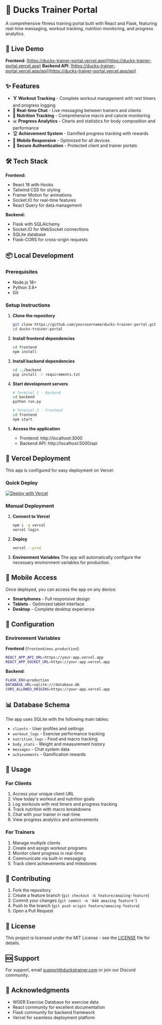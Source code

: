 # 🦆 Ducks Trainer Portal

A comprehensive fitness training portal built with React and Flask, featuring real-time messaging, workout tracking, nutrition monitoring, and progress analytics.

## 🚀 Live Demo

**Frontend**: [https://ducks-trainer-portal.vercel.app](https://ducks-trainer-portal.vercel.app)
**Backend API**: [https://ducks-trainer-portal.vercel.app/api](https://ducks-trainer-portal.vercel.app/api)

## ✨ Features

- 🏋️ **Workout Tracking** - Complete workout management with rest timers and progress logging
- 💬 **Real-time Chat** - Live messaging between trainers and clients
- 🍎 **Nutrition Tracking** - Comprehensive macro and calorie monitoring
- 📊 **Progress Analytics** - Charts and statistics for body composition and performance
- 🏆 **Achievement System** - Gamified progress tracking with rewards
- 📱 **Mobile Responsive** - Optimized for all devices
- 🔐 **Secure Authentication** - Protected client and trainer portals

## 🛠️ Tech Stack

**Frontend:**
- React 18 with Hooks
- Tailwind CSS for styling
- Framer Motion for animations
- Socket.IO for real-time features
- React Query for data management

**Backend:**
- Flask with SQLAlchemy
- Socket.IO for WebSocket connections
- SQLite database
- Flask-CORS for cross-origin requests

## 📦 Local Development

### Prerequisites
- Node.js 18+
- Python 3.8+
- Git

### Setup Instructions

1. **Clone the repository**
   ```bash
   git clone https://github.com/yourusername/ducks-trainer-portal.git
   cd ducks-trainer-portal
   ```

2. **Install frontend dependencies**
   ```bash
   cd frontend
   npm install
   ```

3. **Install backend dependencies**
   ```bash
   cd ../backend
   pip install -r requirements.txt
   ```

4. **Start development servers**
   ```bash
   # Terminal 1 - Backend
   cd backend
   python run.py
   
   # Terminal 2 - Frontend
   cd frontend
   npm start
   ```

5. **Access the application**
   - Frontend: http://localhost:3000
   - Backend API: http://localhost:5000/api

## 🚀 Vercel Deployment

This app is configured for easy deployment on Vercel:

### Quick Deploy
[![Deploy with Vercel](https://vercel.com/button)](https://vercel.com/new/clone?repository-url=https://github.com/yourusername/ducks-trainer-portal)

### Manual Deployment

1. **Connect to Vercel**
   ```bash
   npm i -g vercel
   vercel login
   ```

2. **Deploy**
   ```bash
   vercel --prod
   ```

3. **Environment Variables**
   The app will automatically configure the necessary environment variables for production.

## 📱 Mobile Access

Once deployed, you can access the app on any device:
- **Smartphones** - Full responsive design
- **Tablets** - Optimized tablet interface
- **Desktop** - Complete desktop experience

## 🔧 Configuration

### Environment Variables

**Frontend** (`frontend/env.production`):
```bash
REACT_APP_API_URL=https://your-app.vercel.app
REACT_APP_SOCKET_URL=https://your-app.vercel.app
```

**Backend**:
```bash
FLASK_ENV=production
DATABASE_URL=sqlite:///database.db
CORS_ALLOWED_ORIGINS=https://your-app.vercel.app
```

## 📊 Database Schema

The app uses SQLite with the following main tables:
- `clients` - User profiles and settings
- `workout_logs` - Exercise performance tracking
- `nutrition_logs` - Food and macro tracking
- `body_stats` - Weight and measurement history
- `messages` - Chat system data
- `achievements` - Gamification rewards

## 🎯 Usage

### For Clients
1. Access your unique client URL
2. View today's workout and nutrition goals
3. Log workouts with rest timers and progress tracking
4. Track nutrition with macro breakdowns
5. Chat with your trainer in real-time
6. View progress analytics and achievements

### For Trainers
1. Manage multiple clients
2. Create and assign workout programs
3. Monitor client progress in real-time
4. Communicate via built-in messaging
5. Track client achievements and milestones

## 🤝 Contributing

1. Fork the repository
2. Create a feature branch (`git checkout -b feature/amazing-feature`)
3. Commit your changes (`git commit -m 'Add amazing feature'`)
4. Push to the branch (`git push origin feature/amazing-feature`)
5. Open a Pull Request

## 📄 License

This project is licensed under the MIT License - see the [LICENSE](LICENSE) file for details.

## 🆘 Support

For support, email support@duckstrainer.com or join our Discord community.

## 🙏 Acknowledgments

- WGER Exercise Database for exercise data
- React community for excellent documentation
- Flask community for backend framework
- Vercel for seamless deployment platform
